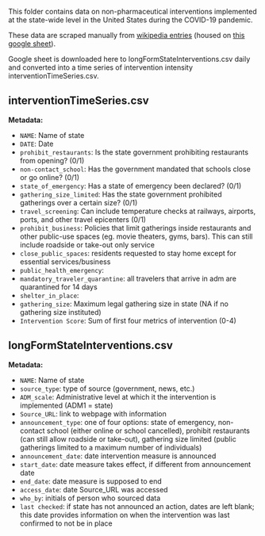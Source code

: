 This folder contains data on non-pharmaceutical interventions implemented at the state-wide level in the United States during the COVID-19 pandemic.

These data are scraped manually from [wikipedia entries](https://en.wikipedia.org/wiki/U.S._state_and_local_government_response_to_the_2020_coronavirus_pandemic) (housed on [this google sheet](https://docs.google.com/spreadsheets/d/1_mk1J3ElMH5EmPILcrx8s1KqHqdQYXCWroJeKTR3pV4/edit#gid=221668309)).



Google sheet is downloaded here to longFormStateInterventions.csv daily and converted into a time series of intervention intensity interventionTimeSeries.csv.

## interventionTimeSeries.csv
<b>Metadata:</b> 

- `NAME`: Name of state
- `DATE`: Date
- `prohibit_restaurants`: Is the state government prohibiting restaurants from opening? (0/1)
- `non-contact_school`: Has the government mandated that schools close or go online? (0/1)
- `state_of_emergency`: Has a state of emergency been declared? (0/1)
- `gathering_size_limited`: Has the state government prohibited gatherings over a certain size? (0/1)
- `travel_screening`: Can include temperature checks at railways, airports, ports, and other travel epicenters (0/1)
- `prohibit_business`: Policies that limit gatherings inside restaurants and other public-use spaces (eg. movie theaters, gyms, bars). This can still include roadside or take-out only service
- `close_public_spaces`: residents requested to stay home except for essential services/business
- `public_health_emergency`: 
- `mandatory_traveler_quarantine`: all travelers that arrive in adm are quarantined for 14 days
- `shelter_in_place`: 
- `gathering_size`: Maximum legal gathering size in state (NA if no gathering size instituted)
- `Intervention Score`: Sum of first four metrics of intervention (0-4) 
 
 ## longFormStateInterventions.csv  
 <b>Metadata:</b>
- `NAME`: Name of state
- `source_type`: type of source (government, news, etc.)
- `ADM_scale`: Administrative level at which it the intervention is implemented (ADM1 = state)
- `Source_URL`: link to webpage with information
- `announcement_type`: one of four options: state of emergency, non-contact school (either online or school cancelled), prohibit restaurants (can still allow roadside or take-out), gathering size limited (public gatherings limited to a maximum number of individuals)
- `announcement_date`: date intervention measure is announced
- `start_date`: date measure takes effect, if different from announcement date
- `end_date`: date measure is supposed to end
- `access_date`: date Source_URL was accessed
- `who_by`: initials of person who sourced data
- `last checked`: if state has not announced an action, dates are left blank; this date provides information on when the intervention was last confirmed to not be in place
